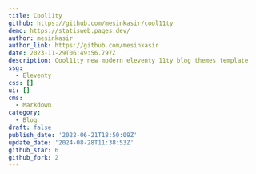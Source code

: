 ```yaml
---
title: Cool11ty
github: https://github.com/mesinkasir/cool11ty
demo: https://statisweb.pages.dev/
author: mesinkasir
author_link: https://github.com/mesinkasir
date: 2023-11-29T06:49:56.797Z
description: Cool11ty new modern eleventy 11ty blog themes template
ssg:
  - Eleventy
css: []
ui: []
cms:
  - Markdown
category:
  - Blog
draft: false
publish_date: '2022-06-21T18:50:09Z'
update_date: '2024-08-28T11:38:53Z'
github_star: 6
github_fork: 2
---
```

